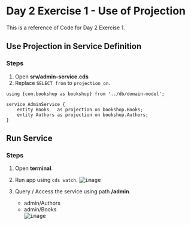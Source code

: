 # Day 2 Exercise 1 - Use of Projection
This is a reference of Code for Day 2 Exercise 1.

## Use Projection in Service Definition
### Steps
1. Open **srv/admin-service.cds**
2. Replace `SELECT from` to `projection on`.

```cds
using {com.bookshop as bookshop} from '../db/domain-model';

service AdminService {
    entity Books   as projection on bookshop.Books;
    entity Authors as projection on bookshop.Authors;
}
```

## Run Service
### Steps
1. Open **terminal**.
2. Run app using `cds watch`.
<kbd> ![image](https://github.com/takaobaltazar/sap-capm-bookshop/assets/9301953/65f6a944-e0a0-4352-829b-b7a5b56bddc2) </kbd>

3. Query / Access the service using path **/admin**.
    - admin/Authors                              
    - admin/Books                       
<kbd> ![image](https://github.com/takaobaltazar/sap-capm-bookshop/assets/9301953/541d58d2-4948-493a-b7ae-3010e4421980) </kbd>
